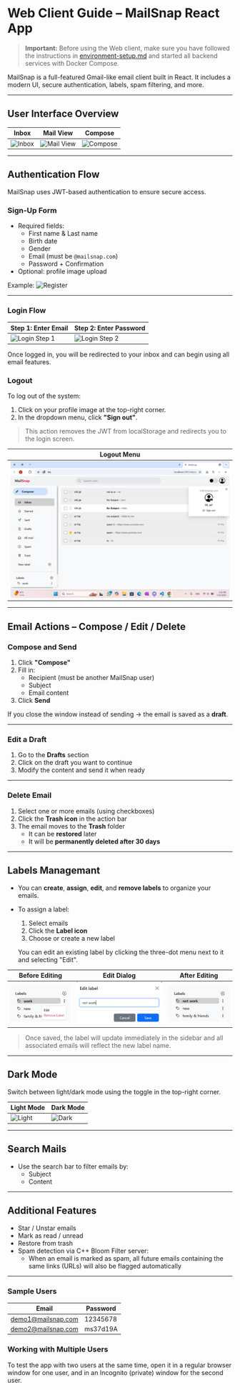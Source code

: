 # Web Client Guide – MailSnap React App

> **Important:** Before using the Web client, make sure you have followed the instructions in [environment-setup.md](environment-setup.md) and started all backend services with Docker Compose.

MailSnap is a full-featured Gmail-like email client built in React. It includes a modern UI, secure authentication, labels, spam filtering, and more.

---

## User Interface Overview

| Inbox                             | Mail View                          | Compose                             |
|----------------------------------|------------------------------------|-------------------------------------|
| ![Inbox](https://github.com/user-attachments/assets/5c2e7fe6-9cbb-4814-b3eb-62fcaea45ab2) | ![Mail View](https://github.com/user-attachments/assets/a5125a47-9f2e-4057-880a-5473a80316cf) | ![Compose](https://github.com/user-attachments/assets/931b261f-c226-4907-9885-9cf96e608c89) |

---

## Authentication Flow

MailSnap uses JWT-based authentication to ensure secure access.

### Sign-Up Form

- Required fields:
  - First name & Last name
  - Birth date
  - Gender
  - Email (must be `@mailsnap.com`)
  - Password + Confirmation
- Optional: profile image upload

Example:
![Register](https://github.com/user-attachments/assets/84a2c4dc-6dfc-44d1-8950-302c60d5a3c1)

---

### Login Flow

| Step 1: Enter Email                        | Step 2: Enter Password                    |
|-------------------------------------------|-------------------------------------------|
| ![Login Step 1](https://github.com/user-attachments/assets/6725c1f8-b681-430d-90bd-95bdd1da440a) | ![Login Step 2](https://github.com/user-attachments/assets/8c3528ad-2ace-4fc2-ab37-963a5027348d) |

Once logged in, you will be redirected to your inbox and can begin using all email features.

### Logout

To log out of the system:

1. Click on your profile image at the top-right corner.
2. In the dropdown menu, click **"Sign out"**.

> This action removes the JWT from localStorage and redirects you to the login screen.

| Logout Menu |
|-------------|
| ![Logout](assets/logout-web.jpg) |

---

## Email Actions – Compose / Edit / Delete

### Compose and Send

1. Click **"Compose"**
2. Fill in:
   - Recipient (must be another MailSnap user)
   - Subject
   - Email content
3. Click **Send**

If you close the window instead of sending → the email is saved as a **draft**.

---

### Edit a Draft

1. Go to the **Drafts** section
2. Click on the draft you want to continue
3. Modify the content and send it when ready

---

### Delete Email

1. Select one or more emails (using checkboxes)
2. Click the **Trash icon** in the action bar
3. The email moves to the **Trash** folder  
   - It can be **restored** later  
   - It will be **permanently deleted after 30 days**

---

## Labels Managemant

- You can **create**, **assign**, **edit**, and **remove labels** to organize your emails.
- To assign a label:
  1. Select emails
  2. Click the **Label icon**
  3. Choose or create a new label

  You can edit an existing label by clicking the three-dot menu next to it and selecting "Edit".

| Before Editing                            | Edit Dialog                              | After Editing                            |
|-------------------------------------------|-------------------------------------------|-------------------------------------------|
| ![Before](assets/label-after-web.png)     | ![Edit Dialog](assets/label-editing-web.png) | ![After](assets/label-before-web.png)       |

> Once saved, the label will update immediately in the sidebar and all associated emails will reflect the new label name.

---

## Dark Mode

Switch between light/dark mode using the toggle in the top-right corner.

| Light Mode                                 | Dark Mode                                 |
|--------------------------------------------|--------------------------------------------|
| ![Light](https://github.com/user-attachments/assets/f67b7147-d078-4acc-8b81-0438aede0e57) | ![Dark](https://github.com/user-attachments/assets/3421d931-24dd-48d8-9fd7-0392e4e13c8e) |

---

## Search Mails

- Use the search bar to filter emails by:
  - Subject
  - Content

---

## Additional Features

- Star / Unstar emails
- Mark as read / unread
- Restore from trash
- Spam detection via C++ Bloom Filter server:
  - When an email is marked as spam, all future emails containing the same links (URLs) will also be flagged automatically

---

### Sample Users

| Email                   | Password  |
|------------------------ |-----------|
| demo1@mailsnap.com      | 12345678  |
| demo2@mailsnap.com      | ms37d19A  |


### Working with Multiple Users

To test the app with two users at the same time, open it in a regular browser window for one user, and in an Incognito (private) window for the second user.